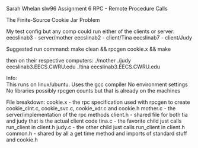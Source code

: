 Sarah Whelan
slw96
Assignment 6
RPC - Remote Procedure Calls

The Finite-Source Cookie Jar Problem

My test config but any comp could run either of the clients or server:
eecslinab3 - server/mother
eecslinab2 - client/Tina
eecslinab7 - client/Judy

Suggested run command: 
make clean && rpcgen cookie.x && make

then on their respective computers: 
./mother
./judy eecslinab3.EECS.CWRU.edu
./tina eecslinab3.EECS.CWRU.edu

Info:    
This runs on linux/ubuntu.
Uses the gcc compiler
No environment settings
No libraries possibly rpcgen counts but that is already on the machines

File breakdown:
cookie.x - the rpc specification used with rpcgen to create cookie_clnt.c, cookie_svc.c, cookie_xdr.c and cookie.h
mother.c - the server/implementation of the rpc methods
client.h - shared file for both tia and judy that is the actual client code
tina.c - the favorite child just calls run_client in client.h
judy.c - the other child just calls run_client in client.h
common.h - shared by all a get time method and imports of standard stuff and cookie.h